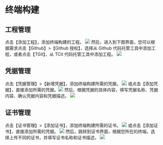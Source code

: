 # 终端构建
## 工程管理
点击【添加工程】，添加终端构建的工程。
![](//mc.qcloudimg.com/static/img/c918340a0438c3860a21c582dab19edf/image.png)
然后，进入到下图界面，您可以根据需求点击【Github】>【Github 授权】，选择从 Github 代码托管工具中添加工程，或者点击【TGit】，从 TCit 代码托管工具中添加工程。
![](//mc.qcloudimg.com/static/img/d4aa1a78b0e1c5bb981cb6e33a1c8bba/image.png)
## 凭据管理
点击【凭据管理】>【新增凭据】，添加终端构建所需的凭据。
![](//mc.qcloudimg.com/static/img/48fbd8dca6f12887df9b70a49eb1d8ba/image.png)
或点击【添加凭据】，直接添加所需的凭据。![](//mc.qcloudimg.com/static/img/525dda80e4970eb12fcd3aef4013fb1d/image.png)
然后，根据凭据的具体内容，填写凭据名称、凭据内容、确认凭据内容和凭据描述。
![](//mc.qcloudimg.com/static/img/92a2884f6e99f16eba8c5f58ca197621/image.png)
## 证书管理
点击【证书管理】>【添加证书】，添加终端构建所需的证书。
![](//mc.qcloudimg.com/static/img/3ef4bdccefed3413ba90c75da27ff950/image.png)
或点击【添加证书】，直接添加所需的凭据。
![](//mc.qcloudimg.com/static/img/3afd6ddd503091ac1c83357188166c34/image.png)
然后，跳转到证书界面，根据您所在的终端，选择上传不同的证书，并填写证书名称和证书描述。
![](//mc.qcloudimg.com/static/img/aaf9ef22dc43db5c6a4c9c69b3750588/image.png)



